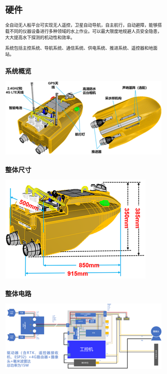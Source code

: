 # 硬件

全自动无人船平台可实现无人遥控，卫星自动导航，自主航行，自动避障，能够搭载不同的仪器设备进行多种领域的水上作业。可以最大限度地规避人员安全隐患，大大提高水下探测的机动性和效率。

系统包括主控系统、导航系统、通信系统、供电系统、推进系统、遥控器和地面站。

## 系统概览

![Overview](Images/Overview.png)

## 整体尺寸

![Size](Images/Size.png)

## 整体电路

![Wiring](Images/Wiring.png)
